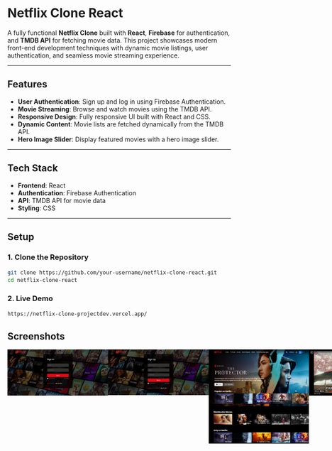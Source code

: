 # Netflix Clone React

A fully functional **Netflix Clone** built with **React**, **Firebase** for authentication, and **TMDB API** for fetching movie data. This project showcases modern front-end development techniques with dynamic movie listings, user authentication, and seamless movie streaming experience.

---

## Features

- **User Authentication**: Sign up and log in using Firebase Authentication.
- **Movie Streaming**: Browse and watch movies using the TMDB API.
- **Responsive Design**: Fully responsive UI built with React and CSS.
- **Dynamic Content**: Movie lists are fetched dynamically from the TMDB API.
- **Hero Image Slider**: Display featured movies with a hero image slider.

---

## Tech Stack

- **Frontend**: React
- **Authentication**: Firebase Authentication
- **API**: TMDB API for movie data
- **Styling**: CSS

---

## Setup

### 1. Clone the Repository

```bash
git clone https://github.com/your-username/netflix-clone-react.git
cd netflix-clone-react
 ```

### 2. Live Demo

```bash
https://netflix-clone-projectdev.vercel.app/
 ```


## Screenshots
<div style="display: flex; justify-content: space-between;  align-items: flex-start;">
  <img src="https://github.com/Yasintha8/netflix-clone-react/blob/main/src/assets/login%20ss.png" width="45%" />
  <img src="https://github.com/Yasintha8/netflix-clone-react/blob/main/src/assets/signup%20ss.png" width="45%" />
  <img src="https://github.com/Yasintha8/netflix-clone-react/blob/main/src/assets/home%20ss.png" width="45%" />
  <img src="https://github.com/Yasintha8/netflix-clone-react/blob/main/src/assets/video%20ss.png" width="45%" />
</div>


